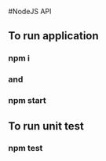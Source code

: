 #NodeJS API
## To run application 
### npm i
### and
### npm start
## To run unit test
### npm test
